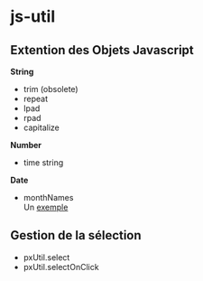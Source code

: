 js-util
=======

Extention des Objets Javascript
-------------------------------

**String**
* trim (obsolete)
* repeat
* lpad
* rpad
* capitalize

**Number**
* time string

**Date**
* monthNames<br>
Un [exemple](http://jsfiddle.net/polinux/qb346/4/ "Libellés des mois ")


Gestion de la sélection
-----------------------
* pxUtil.select
* pxUtil.selectOnClick
